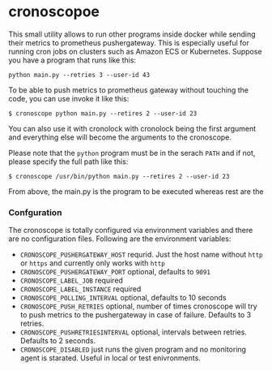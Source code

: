 # cronoscopoe
This small utility allows to run other programs inside docker while sending their metrics to prometheus pushergateway. This is especially useful for running cron jobs on clusters such as Amazon ECS or Kubernetes. Suppose you have a program that runs like this:

```
python main.py --retries 3 --user-id 43
```

To be able to push metrics to prometheus gateway without touching the code, you can use invoke it like this:

```
$ cronoscope python main.py --retires 2 --user-id 23
```

You can also use it with cronolock with cronolock being the first argument and everything else will become the arguments to the cronoscope.

Please note that the `python` program must be in the serach `PATH` and if not, please specify the full path like this:

```
$ cronoscope /usr/bin/python main.py --retires 2 --user-id 23

```

From above, the main.py is the program to be executed whereas rest are the 

### Confguration
The cronoscope is totally configured via environment variables and there are no configuration files. Following are the environment variables:

* `CRONOSCOPE_PUSHERGATEWAY_HOST` requrid. Just the host name without `http` or `https` and currently only works with `http` 
* `CRONOSCOPE_PUSHERGATEWAY_PORT` optional, defaults to `9091`
* `CRONOSCOPE_LABEL_JOB` required 
* `CRONOSCOPE_LABEL_INSTANCE` required
* `CRONOSCOPE_POLLING_INTERVAL`  optional, defaults to 10 seconds
* `CRONOSCOPE_PUSH_RETRIES` optional, number of times cronoscope will try to push metrics to the pushergateway in case of failure. Defaults to 3 retries.
* `CRONOSCOPE_PUSHRETRIESINTERVAL` optional, intervals between retries. Defaults to 2 seconds.
* `CRONOSCOPE_DISABLED` just runs the given program and no monitoring agent is starated. Useful in local or test enivronments.